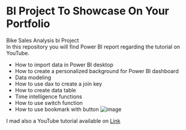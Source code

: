 # BI Project To Showcase On Your Portfolio <br>
Bike Sales Analysis bi Project <br>
In this repository you will find Power BI report regarding the tutorial on YouTube. <br>

- How to import data in Power BI desktop
- How to create a personalized background for Power BI dashboard
- Data modeling
- How to use dax to create a join key 
- How to create data table 
- Time intelligence functions
- How to use switch function 
- How to use bookmark with button
![image](https://github.com/ibritics/BI_Project/assets/90762709/7da761be-5dbf-4736-9f0b-ff32c0a43752)

I mad  also a YouTube tutorial available on [Link](https://www.youtube.com/watch?v=01fIrkYNdEw&t=2880s)
